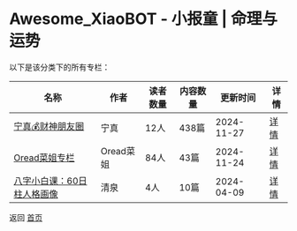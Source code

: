 # Awesome_XiaoBOT - 小报童 | 命理与运势

以下是该分类下的所有专栏：

| 名称 | 作者 | 读者数量 | 内容数量 | 更新时间 | 详情 |
|------|------|----------|----------|----------|------|
| [宁真💰财神朋友圈](https://xiaobot.net/p/gracecogito?refer=0b133df9-27dc-423b-8101-639049001c13) | 宁真 | 12人 | 438篇 |  2024-11-27 | [详情](data/gracecogito.md) |
| [Oread菜姐专栏](https://xiaobot.net/p/oread77?refer=0b133df9-27dc-423b-8101-639049001c13) | Oread菜姐 | 84人 | 43篇 |  2024-11-24 | [详情](data/oread77.md) |
| [八字小白课：60日柱人格画像](https://xiaobot.net/p/zwstar01?refer=0b133df9-27dc-423b-8101-639049001c13) | 清泉 | 4人 | 10篇 |  2024-04-09 | [详情](data/zwstar01.md) |


返回 [首页](../README.md)
